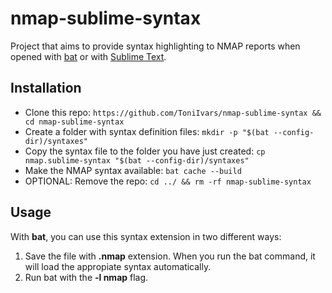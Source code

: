 # nmap-sublime-syntax
Project that aims to provide syntax highlighting to NMAP reports when opened with [bat](https://github.com/sharkdp/bat) or with [Sublime Text](https://www.sublimetext.com/).

## Installation
- Clone this repo: `https://github.com/ToniIvars/nmap-sublime-syntax && cd nmap-sublime-syntax`
- Create a folder with syntax definition files: `mkdir -p "$(bat --config-dir)/syntaxes"`
- Copy the syntax file to the folder you have just created: `cp nmap.sublime-syntax "$(bat --config-dir)/syntaxes"`
- Make the NMAP syntax available: `bat cache --build`
- OPTIONAL: Remove the repo: `cd ../ && rm -rf nmap-sublime-syntax`

## Usage
With **bat**, you can use this syntax extension in two different ways:
1. Save the file with **.nmap** extension. When you run the bat command, it will load the appropiate syntax automatically.
2. Run bat with the **-l nmap** flag.